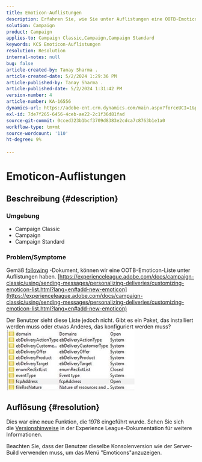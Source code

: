 ```yaml
---
title: Emoticon-Auflistungen
description: Erfahren Sie, wie Sie unter Auflistungen eine OOTB-Emoticon-Liste haben.
solution: Campaign
product: Campaign
applies-to: Campaign Classic,Campaign,Campaign Standard
keywords: KCS Emoticon-Auflistungen
resolution: Resolution
internal-notes: null
bug: false
article-created-by: Tanay Sharma .
article-created-date: 5/2/2024 1:29:36 PM
article-published-by: Tanay Sharma .
article-published-date: 5/2/2024 1:31:42 PM
version-number: 4
article-number: KA-16556
dynamics-url: https://adobe-ent.crm.dynamics.com/main.aspx?forceUCI=1&pagetype=entityrecord&etn=knowledgearticle&id=c8943000-8808-ef11-9f8a-6045bd026dc7
exl-id: 7de7f265-6456-4ceb-ae22-2c1f36d81fad
source-git-commit: 0cced323b1bcf3709d8383e2cdca7c8763b1e1a0
workflow-type: tm+mt
source-wordcount: '110'
ht-degree: 9%

---
```


# Emoticon-Auflistungen

## Beschreibung {#description}


### <b>Umgebung</b>

- Campaign Classic
- Campaign
- Campaign Standard




### <b>Problem/Symptome</b>

Gemäß [following](https://experienceleague.adobe.com/docs/campaign-classic/using/sending-messages/personalizing-deliveries/customizing-emoticon-list.html?lang=en#add-new-emoticon) -Dokument, können wir eine OOTB-Emoticon-Liste unter Auflistungen haben.
[https://experienceleague.adobe.com/docs/campaign-classic/using/sending-messages/personalizing-deliveries/customizing-emoticon-list.html?lang=en#add-new-emoticon](https://experienceleague.adobe.com/docs/campaign-classic/using/sending-messages/personalizing-deliveries/customizing-emoticon-list.html?lang=en#add-new-emoticon)

Der Benutzer sieht diese Liste jedoch nicht. Gibt es ein Paket, das installiert werden muss oder etwas Anderes, das konfiguriert werden muss?
![](assets/___c9943000-8808-ef11-9f8a-6045bd026dc7___.jpeg)


## Auflösung {#resolution}


Dies war eine neue Funktion, die 1978 eingeführt wurde. Sehen Sie sich die [Versionshinweise](https://experienceleague.adobe.com/docs/campaign-classic/using/release-notes/previous-releases/release--20-2.html?lang=en#release-20-2-1-build-9178) in der Experience League-Dokumentation für weitere Informationen.

Beachten Sie, dass der Benutzer dieselbe Konsolenversion wie der Server-Build verwenden muss, um das Menü &quot;Emoticons&quot;anzuzeigen.
